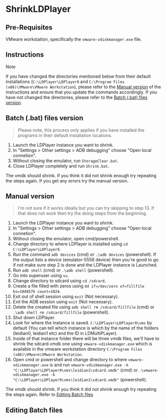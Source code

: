 # ShrinkLDPlayer

## Pre-Requisites

VMware workstation, specifically the ```vmware-vdiskmanager.exe``` file.

## Instructions

> [!NOTE]
> If you have changed the directories mentioned below from their default installations (```C:\LDPlayer\LDPlayer9``` and ```C:\Program Files (x86)\VMware\VMware Workstation```), please refer to the [Manual version](#manual) of the instructions and ensure that you update the commands accordingly.
> If you have not changed the directories, please refer to the [Batch (.bat) files version](#batch).

## Batch (.bat) files version

> Please note, this process only applies if you have installed the programs in their default installation locations.

1. Launch the LDPlayer instance you want to shrink.
2. In "Settings > Other settings > ADB debugging" choose "Open local connetion".
3. Without closing the emulator, run ```StorageClear.bat```.
4. Close LDPlayer completely and run ```Shrink.bat```.

The vmdk should shrink. If you think it did not shrink enough try repeating the steps again. If you get any errors try the manual version.

## Manual version

> I'm not sure if it works ideally but you can try skipping to step 13. If that does not work then try the doing steps from the beginning.

1. Launch the LDPlayer instance you want to shrink.
2. In "Settings > Other settings > ADB debugging" choose "Open local connetion".
3. Without closing the emulator, open cmd/powershell.
4. Change directory to where LDPlayer is installed using ```cd C:\LDPlayer\LDPlayer9```.
5. Run the command ```adb devices``` (cmd) or ```.\adb devices``` (powershell). If the output lists a device (emulator-5556   device) then you're good to go if not make sure step 2 is done and the LDPlayer instance is Launched.
6. Run ```adb shell``` (cmd) or ```.\adb shell``` (powershell).
7. Go into superuser using ```su```.
8. Change directory to sdcard using ```cd /sdcard```.
9. Create a file filled with zeros using ```dd if=/dev/zero of=fillfile bs=1048576 count=1024```.
10. Exit out of shell session using ```exit``` (Not necessary).
11. Exit the ADB session using ```exit``` (Not necessary).
12. Delete the created file using ```adb shell rm /sdcard/fillfile``` (cmd) or ```.\adb shell rm /sdcard/fillfile``` (powershell).
13. Shut down LDPlayer.
14. Look for where the instance is saved. ```C:\LDPlayer\LDPlayer9\vms``` by default (You can tell which instance is which by the name of the folders (leidian0, leidian1 etc) and the ID in LDMultiPLayer).
15. Inside of that instance folder there will be three vmdk files, we'll have to shrink the sdcard.vmdk one using ```vmware-vdiskmanager.exe``` which is available in the vmware workstation directory ```C:\Program Files (x86)\VMware\VMware Workstation```.
16. Open cmd or powershell and change directory to where ```vmware-vdiskmanager.exe``` is and run ```vmware-vdiskmanager.exe -k "C:\LDPlayer\LDPlayer9\vms\leidian1\sdcard.vmdk"``` (cmd) or ```.\vmware-vdiskmanager.exe -k "C:\LDPlayer\LDPlayer9\vms\leidian1\sdcard.vmdk"``` (powershell).

The vmdk should shrink. If you think it did not shrink enough try repeating the steps again. Refer to [Editing Batch files](https://github.com/badjtsx/ShrinkLDPlayer/edit/main/README.md#editing-batch-files)

## Editing Batch files


